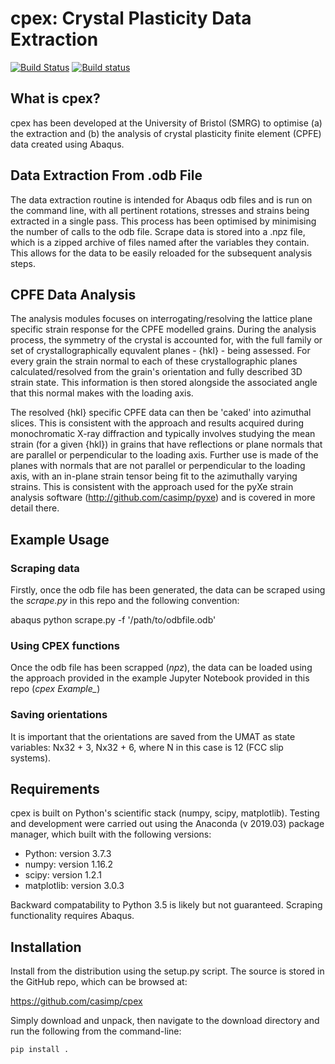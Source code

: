 cpex: Crystal Plasticity Data Extraction
===============================================

[![Build Status](https://travis-ci.org/casimp/cpex.svg?branch=master)](https://travis-ci.org/casimp/cpex) 
[![Build status](https://ci.appveyor.com/api/projects/status/9cc2aej45li1pm97?svg=true)](https://ci.appveyor.com/project/casimp/cpex/branch/master)

What is cpex?
-------------

cpex has been developed at the University of Bristol (SMRG) to optimise (a) the extraction and (b) the analysis of crystal plasticity finite element (CPFE) data created using Abaqus.

## Data Extraction From .odb File

The data extraction routine is intended for Abaqus odb files and is run on the command line, with all pertinent rotations, stresses and strains being extracted in a single pass. This process has been optimised by minimising the number of calls to the odb file. 
Scrape data is stored into a .npz file, which is a zipped archive of files named after the variables they contain. This allows for the data to be easily reloaded for the subsequent analysis steps.

## CPFE Data Analysis

The analysis modules focuses on interrogating/resolving the lattice plane specific strain response for the CPFE modelled grains. 
During the analysis process, the symmetry of the crystal is accounted for, with the full family or set of crystallographically equvalent planes - {hkl} - being assessed. 
For every grain the strain normal to each of these crystallographic planes calculated/resolved from the grain's orientation and fully described 3D strain state. 
This information is then stored alongside the associated angle that this normal makes with the loading axis. 

The resolved {hkl} specific CPFE data can then be 'caked' into azimuthal slices. 
This is consistent with the approach and results acquired during monochromatic X-ray diffraction and typically involves studying the mean strain (for a given {hkl}) in grains that have reflections or plane normals that are parallel or perpendicular to the loading axis. 
Further use is made of the planes with normals that are not parallel or perpendicular to the loading axis, with an in-plane strain tensor being fit to the azimuthally varying strains. 
This is consistent with the approach used for the pyXe strain analysis software (http://github.com/casimp/pyxe) and is covered in more detail there.

Example Usage
-------------
### Scraping data
Firstly, once the odb file has been generated, the data can be scraped using the *scrape.py* in this repo and the following convention:

abaqus python scrape.py -f '/path/to/odbfile.odb'

### Using CPEX functions
Once the odb file has been scrapped (*npz*), the data can be loaded using the approach provided in the example Jupyter Notebook provided in this repo (*cpex Example_*)

### Saving orientations
It is important that the orientations are saved from the UMAT as state variables: Nx32 + 3, Nx32 + 6, where N in this case is 12 (FCC slip systems).


Requirements
------------

cpex is built on Python's scientific stack (numpy, scipy, matplotlib). Testing and development were carried out using the Anaconda (v 2019.03) package manager, which built with the following versions:

-	Python: version 3.7.3
-	numpy: version 1.16.2
-	scipy: version 1.2.1
-	matplotlib: version 3.0.3

Backward compatability to Python 3.5 is likely but not guaranteed. Scraping functionality requires Abaqus.

Installation
------------

Install from the distribution using the setup.py script. The source is stored in the GitHub repo, which can be browsed at:

https://github.com/casimp/cpex

Simply download and unpack, then navigate to the download directory and run the following from the command-line:

```
pip install .
```

